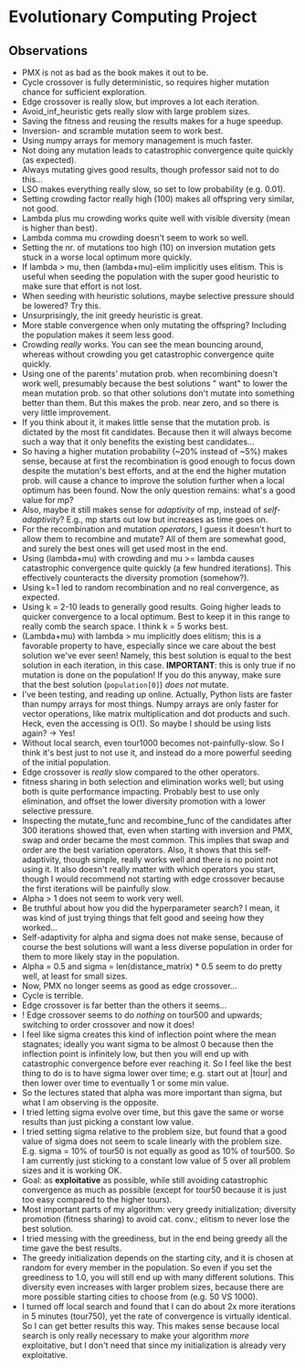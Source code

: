 # Evolutionary Computing Project

## Observations

- PMX is not as bad as the book makes it out to be.
- Cycle crossover is fully deterministic, so requires higher mutation chance for sufficient exploration.
- Edge crossover is really slow, but improves a lot each iteration.
- Avoid_inf_heuristic gets really slow with large problem sizes.
- Saving the fitness and reusing the results makes for a huge speedup.
- Inversion- and scramble mutation seem to work best.
- Using numpy arrays for memory management is much faster.
- Not doing any mutation leads to catastrophic convergence quite quickly (as expected).
- Always mutating gives good results, though professor said not to do this...
- LSO makes everything really slow, so set to low probability (e.g. 0.01).
- Setting crowding factor really high (100) makes all offspring very similar, not good.
- Lambda plus mu crowding works quite well with visible diversity (mean is higher than best).
- Lambda comma mu crowding doesn't seem to work so well.
- Setting the nr. of mutations too high (10) on inversion mutation gets stuck in a worse local optimum more quickly.
- If lambda > mu, then (lambda+mu)-elim implicitly uses elitism. This is useful when seeding the population with the
  super good heuristic to make sure that effort is not lost.
- When seeding with heuristic solutions, maybe selective pressure should be lowered? Try this.
- Unsurprisingly, the init greedy heuristic is great.
- More stable convergence when only mutating the offspring? Including the population makes it seem less good.
- Crowding _really_ works. You can see the mean bouncing around, whereas without crowding you get catastrophic
  convergence quite quickly.
- Using one of the parents' mutation prob. when recombining doesn't work well, presumably because the best solutions "
  want" to lower the mean mutation prob. so that other solutions don't mutate into something better than them. But this
  makes the prob. near zero, and so there is very little improvement.
- If you think about it, it makes little sense that the mutation prob. is dictated by the most fit candidates. Because
  then it will always become such a way that it only benefits the existing best candidates...
- So having a higher mutation probability (~20% instead of ~5%) makes sense, because at first the recombination is good
  enough to focus down despite the mutation's best efforts, and at the end the higher mutation prob. will cause a chance
  to improve the solution further when a local optimum has been found. Now the only question remains: what's a good
  value for mp?
- Also, maybe it still makes sense for _adaptivity_ of mp, instead of _self-adaptivity_? E.g., mp starts out low but
  increases as time goes on.
- For the recombination and mutation _operators_, I guess it doesn't hurt to allow them to recombine and mutate? All of
  them are somewhat good, and surely the best ones will get used most in the end.
- Using (lambda+mu) with crowding and mu >= lambda causes catastrophic convergence quite quickly (a few hundred
  iterations). This effectively counteracts the diversity promotion (somehow?).
- Using k=1 led to random recombination and no real convergence, as expected.
- Using k = 2-10 leads to generally good results. Going higher leads to quicker convergence to a local optimum. Best
  to keep it in this range to really comb the search space. I think k = 5 works best.
- (Lambda+mu) with lambda > mu implicitly does elitism; this is a favorable property to have, especially since we care
  about the best solution we've ever seen! Namely, this best solution is equal to the best solution in each iteration,
  in this case. **IMPORTANT**: this is only true if no mutation is done on the population! If you do this anyway, make
  sure that the best solution (`population[0]`) _does not_ mutate.
- I've been testing, and reading up online. Actually, Python lists are faster than numpy arrays for most things. Numpy
  arrays are only faster for vector operations, like matrix multiplication and dot products and such. Heck, even the
  accessing is O(1). So maybe I should be using lists again? -> Yes!
- Without local search, even tour1000 becomes not-painfully-slow. So I think it's best just to not use it, and instead
  do a more powerful seeding of the initial population.
- Edge crossover is _really_ slow compared to the other operators.
- fitness sharing in both selection and elimination works well; but using both is quite performance impacting. Probably
  best to use only elimination, and offset the lower diversity promotion with a lower selective pressure.
- Inspecting the mutate_func and recombine_func of the candidates after 300 iterations showed that, even when starting
  with inversion and PMX, swap and order became the most common. This implies that swap and order are the best variation
  operators. Also, it shows that this self-adaptivity, though simple, really works well and there is no point not using
  it. It also doesn't really matter with which operators you start, though I would recommend not starting with edge
  crossover because the first iterations will be painfully slow.
- Alpha > 1 does not seem to work very well.
- Be truthful about how you did the hyperparameter search? I mean, it was kind of just trying things that felt good and
  seeing how they worked...
- Self-adaptivity for alpha and sigma does not make sense, because of course the best solutions will want a less diverse
  population in order for them to more likely stay in the population.
- Alpha = 0.5 and sigma = len(distance_matrix) * 0.5 seem to do pretty well, at least for small sizes.
- Now, PMX no longer seems as good as edge crossover...
- Cycle is terrible.
- Edge crossover is far better than the others it seems...
- ! Edge crossover seems to do _nothing_ on tour500 and upwards; switching to order crossover and now it does!
- I feel like sigma creates this kind of inflection point where the mean stagnates; ideally you want sigma to be almost
  0 because then the inflection point is infinitely low, but then you will end up with catastrophic convergence before
  ever reaching it. So I feel like the best thing to do is to have sigma lower over time; e.g. start out at |tour| and
  then lower over time to eventually 1 or some min value.
- So the lectures stated that alpha was more important than sigma, but what I am observing is the opposite.
- I tried letting sigma evolve over time, but this gave the same or worse results than just picking a constant low
  value.
- I tried setting sigma relative to the problem size, but found that a good value of sigma does not seem to scale
  linearly with the problem size. E.g. sigma = 10% of tour50 is not equally as good as 10% of tour500. So I am currently
  just sticking to a constant low value of 5 over all problem sizes and it is working OK.
- Goal: as **exploitative** as possible, while still avoiding catastrophic convergence as much as possible (except for
  tour50 because it is just too easy compared to the higher tours).
- Most important parts of my algorithm: very greedy initialization; diversity promotion (fitness sharing) to avoid cat.
  conv.; elitism to never lose the best solution.
- I tried messing with the greediness, but in the end being greedy all the time gave the best results.
- The greedy initialization depends on the starting city, and it is chosen at random for every member in the population.
  So even if you set the greediness to 1.0, you will still end up with many different solutions. This diversity even
  increases with larger problem sizes, because there are more possible starting cities to choose from (e.g. 50 VS 1000).
- I turned off local search and found that I can do about 2x more iterations in 5 minutes (tour750), yet the rate of
  convergence is virtually identical. So I can get better results this way. This makes sense because local search is
  only really necessary to make your algorithm _more_ exploitative, but I don't need that since my initialization is
  already very exploitative.